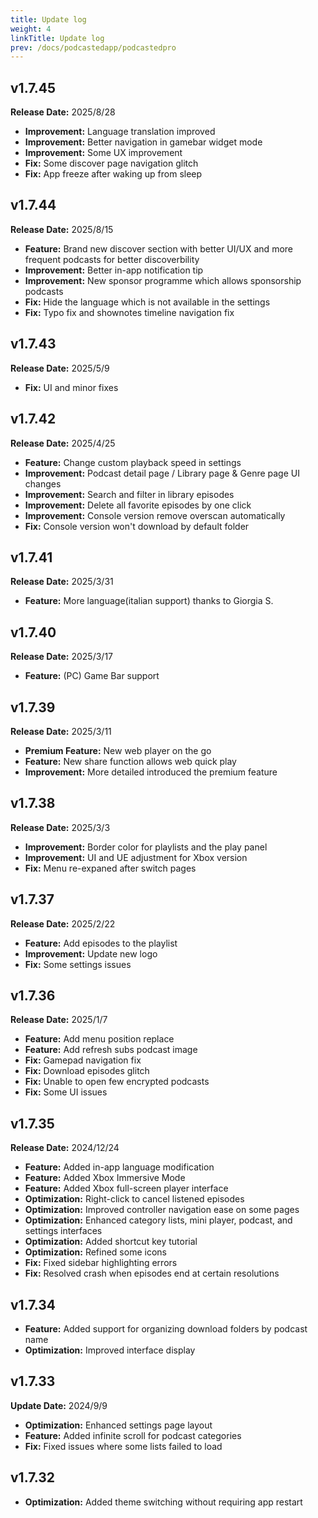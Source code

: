 ```yaml
---
title: Update log
weight: 4
linkTitle: Update log
prev: /docs/podcastedapp/podcastedpro
---
```


## v1.7.45

**Release Date:** 2025/8/28

- **Improvement:** Language translation improved
- **Improvement:** Better navigation in gamebar widget mode
- **Improvement:** Some UX improvement
- **Fix:** Some discover page navigation glitch
- **Fix:** App freeze after waking up from sleep

## v1.7.44

**Release Date:** 2025/8/15

- **Feature:** Brand new discover section with better UI/UX and more frequent podcasts for better discoverbility
- **Improvement:** Better in-app notification tip
- **Improvement:** New sponsor programme which allows sponsorship podcasts
- **Fix:** Hide the language which is not available in the settings
- **Fix:** Typo fix and shownotes timeline navigation fix

## v1.7.43

**Release Date:** 2025/5/9

- **Fix:** UI and minor fixes

## v1.7.42

**Release Date:** 2025/4/25

- **Feature:** Change custom playback speed in settings
- **Improvement:** Podcast detail page / Library page & Genre page UI changes
- **Improvement:** Search and filter in library episodes
- **Improvement:** Delete all favorite episodes by one click
- **Improvement:** Console version remove overscan automatically
- **Fix:** Console version won't download by default folder

## v1.7.41

**Release Date:** 2025/3/31

- **Feature:** More language(italian support) thanks to Giorgia S.

## v1.7.40

**Release Date:** 2025/3/17

- **Feature:** (PC) Game Bar support

## v1.7.39

**Release Date:** 2025/3/11

- **Premium Feature:** New web player on the go
- **Feature:** New share function allows web quick play
- **Improvement:** More detailed introduced the premium feature

## v1.7.38

**Release Date:** 2025/3/3

- **Improvement:** Border color for playlists and the play panel  
- **Improvement:** UI and UE adjustment for Xbox version
- **Fix:** Menu re-expaned after switch pages

## v1.7.37

**Release Date:** 2025/2/22

- **Feature:** Add episodes to the playlist
- **Improvement:** Update new logo  
- **Fix:** Some settings issues

## v1.7.36

**Release Date:** 2025/1/7

- **Feature:** Add menu position replace
- **Feature:** Add refresh subs podcast image
- **Fix:** Gamepad navigation fix
- **Fix:** Download episodes glitch
- **Fix:** Unable to open few encrypted podcasts
- **Fix:** Some UI issues

## v1.7.35  

**Release Date:** 2024/12/24  

- **Feature:** Added in-app language modification  
- **Feature:** Added Xbox Immersive Mode  
- **Feature:** Added Xbox full-screen player interface  
- **Optimization:** Right-click to cancel listened episodes  
- **Optimization:** Improved controller navigation ease on some pages  
- **Optimization:** Enhanced category lists, mini player, podcast, and settings interfaces  
- **Optimization:** Added shortcut key tutorial  
- **Optimization:** Refined some icons  
- **Fix:** Fixed sidebar highlighting errors  
- **Fix:** Resolved crash when episodes end at certain resolutions  

## v1.7.34  

- **Feature:** Added support for organizing download folders by podcast name  
- **Optimization:** Improved interface display  

## v1.7.33  

**Update Date:** 2024/9/9  

- **Optimization:** Enhanced settings page layout  
- **Feature:** Added infinite scroll for podcast categories  
- **Fix:** Fixed issues where some lists failed to load  

## v1.7.32  

- **Optimization:** Added theme switching without requiring app restart
